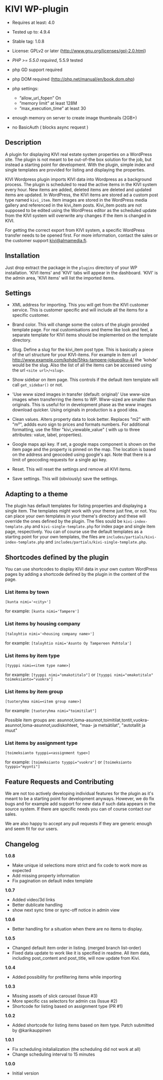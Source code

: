 # KIVI WP-plugin
- Requires at least: 4.0
- Tested up to: 4.9.4
- Stable tag: 1.0.8
- License: GPLv2 or later (http://www.gnu.org/licenses/gpl-2.0.html)

- *PHP >= 5.5.0 required*, 5.5.9 tested
- php GD support required
- php DOM required (http://php.net/manual/en/book.dom.php)
- php settings:
	-	”allow_url_fopen” On
	-	”memory limit” at least 128M
	-	”max_execution_time” at least 30
- enough memory on server to create image thumbnails (2GB+)
- no BasicAuth ( blocks async request )


## Description

A plugin for displaying KIVI real estate system properties on a WordPress site. The plugin is not meant to be out-of-the box solution
for the job, but instead a starting point for development. With the plugin, simple index and single templates are provided for listing and displaying the properties.

KIVI Wordpress plugin imports KIVI data into Wordpress as a background process. The plugin is scheduled to read the active items in the KIVI system every hour. New items are added, deleted items are deleted and updated items are updated. In WordPress, the KIVI items are stored ad a custom post type named `kivi_item`. Item images are stored in the WordPress media gallery and referenced in the kivi_item posts. Kivi_item posts are not supposed to be edited using the WordPress editor as the scheduled update from the KIVI system will overwrite any changes if the item is changed in KIVI.

For getting the correct export from KIVI system, a specific WordPress transfer needs to be opened first. For more information, contact the sales or the customer support kivi@almamedia.fi.

## Installation

Just drop extract the package in the `plugins` directory of your WP installation. 'KIVI items' and 'KIVI' tabs will appear in the dashboard. 'KIVI' is the admin area, 'KIVI items' will list the imported items.

## Settings

- XML address for importing. This you will get from the KIVI customer service. This is customer specific and will include all the items for a specific customer.

- Brand color. This will change some the colors of the plugin provided template page. For real customisations and theme like look and feel, a separate template for KIVI items should be implemented on the template directory.

- Slug. Define a slug for the kivi_item post type. This is basically a piece of the url structure for your KIVI-items. For example in item url http://www.example.com/kohde/5hks-tampere-jokupolku-4/ the 'kohde' would be the slug. Also the list of all the items can be accessed using the url `<site url>/<slug>`.

- Show sidebar on item page. This controls if the default item template will call `get_sidebar()` or not.

- 'Use www sized images in transfer (default: original)' Use www-size images when transferring the items to WP. Www-sized are smaller than originals. This is useful for in development phase as the www images download quicker. Using originals in production is a good idea.

- Clean values. Alters property data to look better. Replaces "m2" with "m²", addds euro sign to prices and formats numbers. For additional formatting, use the filter "kivi_viewable_value" ( with up to three attributes: value, label, properties).

- Google maps api key. If set, a google maps component is shown on the item page and the property is pinned on the map. The location is based on the address and geocoded using google's api. Note that there is a limit of geocoding requests for a single api key.

- Reset. This will reset the settings and remove all KIVI items.
- Save settings. This will (obviously) save the settings.

## Adapting to a theme

The plugin has default templates for listing properties and displaying a single item. The templates might work with your theme just fine, or not. You can place your own templates in your theme's directory and these will override the ones defined by the plugin. The files sould be `kivi-index-template.php` and `kivi-single-template.php` for index page and single item page, respectively. You can of course use the default templates as a starting point for your own templates, the files are  `includes/partials/kivi-index-template.php` and `includes/partials/kivi-single-template.php`.

## Shortcodes defined by the plugin

You can use shortcodes to display KIVI data in your own custom WordPress pages by adding a shortcode defined by the plugin in the content of the page.

### List items by town
`[kunta nimi='<city>']`

for example:
`[kunta nimi='Tampere']`

### List items by housing company
`[taloyhtio nimi='<housing company name>']`

for example:
`[taloyhtio nimi='Asunto Oy Tampereen Pohtola']`

### List items by item type
`[tyyppi nimi=<item type name>]`

for example:
`[tyyppi nimi="omakotitalo"]`
or
`[tyyppi nimi="omakotitalo" toimeksianto="vuokra"]`


### List items by item group
`[tuoteryhma nimi=<item group name>]`

for example:
`[tuoteryhma nimi="toimitilat"]`

Possible item groups are: asunnot,loma-asunnot,toimitilat,tontit,vuokra-asunnot,loma-asunnot,uudiskohteet, "maa- ja metsätilat", "autotallit ja muut"

### List items by assignment type
`[toimeksianto tyyppi=<assignment type>]`

for example:
`[toimeksianto tyyppi="vuokra"]`
or
`[toimeksianto tyyppi="myynti"]`


## Feature Requests and Contributing

We are not too actively developing individual features for the plugin as it's meant to be a starting point for development anyways. However, we do fix bugs and for example add support for new data if such data appears in the source system. If there are specific needs you can of course contact our sales.

We are also happy to accept any pull requests if they are generic enough and seem fit for our users.

## Changelog

**1.0.8**
- Make unique id selections more strict and fix code to work more as expected
- Add missing property information
- Fix pagination on default index template

**1.0.7**
- Added video/3d links
- Better dublicate handling
- show next sync time or sync-off notice in admin view

**1.0.6**
- Better handling for a situation when there are no items to display.

**1.0.5**
- Changed default item order in listing. (merged branch list-order)
- Fixed data update to work like it is specified in readme. All item data, including post_content and post_title, will now update from Kivi.

**1.0.4**
- Added possibility for prefiltering items while importing

**1.0.3**
- Missing assets of slick carousel (Issue #3)
- More specific css selectors for admin css (Issue #2)
- Shortcode for listing based on assignment type (PR #1)

**1.0.2**
- Added shortcode for listing items based on item type. Patch submitted by @karikauppinen

**1.0.1**
- Fix scheduling initalialization (the scheduling did not work at all)
- Change scheduling interval to 15 minutes

**1.0.0**
- Initial version
